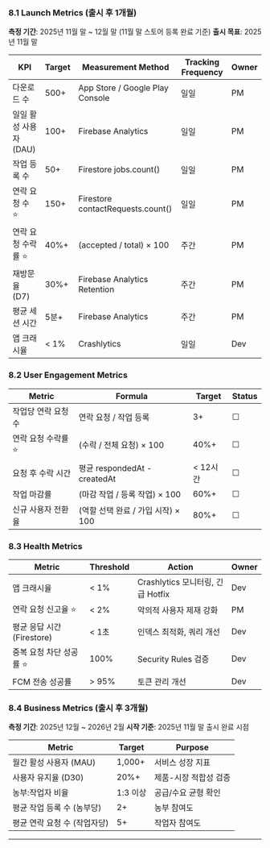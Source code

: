 ### 8.1 Launch Metrics (출시 후 1개월)

**측정 기간**: 2025년 11월 말 ~ 12월 말 (11월 말 스토어 등록 완료 기준) 
**출시 목표**: 2025년 11월 말

|KPI|Target|Measurement Method|Tracking Frequency|Owner|
|---|---|---|---|---|
|다운로드 수|500+|App Store / Google Play Console|일일|PM|
|일일 활성 사용자 (DAU)|100+|Firebase Analytics|일일|PM|
|작업 등록 수|50+|Firestore jobs.count()|일일|PM|
|연락 요청 수 ⭐|150+|Firestore contactRequests.count()|일일|PM|
|연락 요청 수락률 ⭐|40%+|(accepted / total) × 100|주간|PM|
|재방문율 (D7)|30%+|Firebase Analytics Retention|주간|PM|
|평균 세션 시간|5분+|Firebase Analytics|주간|PM|
|앱 크래시율|< 1%|Crashlytics|일일|Dev|

### 8.2 User Engagement Metrics

|Metric|Formula|Target|Status|
|---|---|---|---|
|작업당 연락 요청 수|연락 요청 / 작업 등록|3+|☐|
|연락 요청 수락률 ⭐|(수락 / 전체 요청) × 100|40%+|☐|
|요청 후 수락 시간|평균 respondedAt - createdAt|< 12시간|☐|
|작업 마감률|(마감 작업 / 등록 작업) × 100|60%+|☐|
|신규 사용자 전환율|(역할 선택 완료 / 가입 시작) × 100|80%+|☐|

### 8.3 Health Metrics

|Metric|Threshold|Action|Owner|
|---|---|---|---|
|앱 크래시율|< 1%|Crashlytics 모니터링, 긴급 Hotfix|Dev|
|연락 요청 신고율 ⭐|< 2%|악의적 사용자 제재 강화|PM|
|평균 응답 시간 (Firestore)|< 1초|인덱스 최적화, 쿼리 개선|Dev|
|중복 요청 차단 성공률 ⭐|100%|Security Rules 검증|Dev|
|FCM 전송 성공률|> 95%|토큰 관리 개선|Dev|

### 8.4 Business Metrics (출시 후 3개월)

**측정 기간**: 2025년 12월 ~ 2026년 2월
**시작 기준**: 2025년 11월 말 출시 완료 시점

|Metric|Target|Purpose|
|---|---|---|
|월간 활성 사용자 (MAU)|1,000+|서비스 성장 지표|
|사용자 유지율 (D30)|20%+|제품-시장 적합성 검증|
|농부:작업자 비율|1:3 이상|공급/수요 균형 확인|
|평균 작업 등록 수 (농부당)|2+|농부 참여도|
|평균 연락 요청 수 (작업자당)|5+|작업자 참여도|

---
